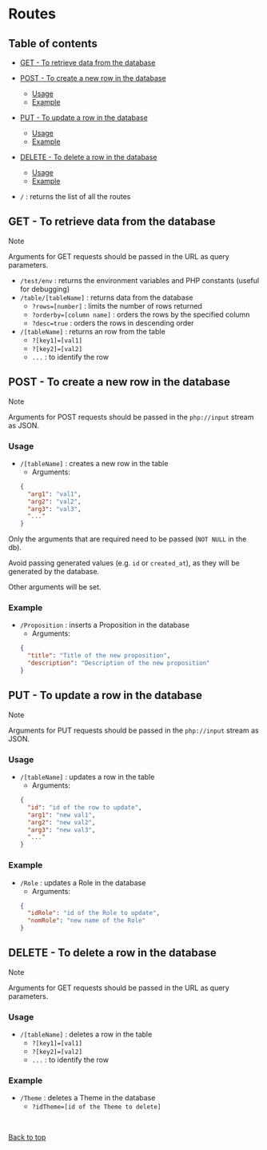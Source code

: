 # Routes

## Table of contents

- [GET - To retrieve data from the database](#get---to-retrieve-data-from-the-database)
- [POST - To create a new row in the database](#post---to-create-a-new-row-in-the-database)
  - [Usage](#usage)
  - [Example](#example)
- [PUT - To update a row in the database](#put---to-update-a-row-in-the-database)
  - [Usage](#usage-1)
  - [Example](#example-1)
- [DELETE - To delete a row in the database](#delete---to-delete-a-row-in-the-database)
  - [Usage](#usage-2)
  - [Example](#example-2)

- `/` : returns the list of all the routes

## GET - To retrieve data from the database

> [!NOTE]  
> Arguments for GET requests should be passed in the URL as query parameters.

- `/test/env` : returns the environment variables and PHP constants (useful for debugging)
- `/table/[tableName]` : returns data from the database
  - `?rows=[number]` : limits the number of rows returned
  - `?orderby=[column name]` : orders the rows by the specified column
  - `?desc=true` : orders the rows in descending order
- `/[tableName]` : returns an row from the table
  - `?[key1]=[val1]`
  - `?[key2]=[val2]`
  - `...` : to identify the row


## POST - To create a new row in the database

> [!NOTE]  
> Arguments for POST requests should be passed in the `php://input` stream as JSON.

### Usage

- `/[tableName]` : creates a new row in the table
  - Arguments: 
  ```json
  {
    "arg1": "val1",
    "arg2": "val2",
    "arg3": "val3",
    "..."
  }
  ```

Only the arguments that are required need to be passed (`NOT NULL` in the db).

Avoid passing generated values (e.g. `id` or `created_at`), as they will be generated by the database.

Other arguments will be set.

### Example

- `/Proposition` : inserts a Proposition in the database
  - Arguments: 
  ```json
  {
    "title": "Title of the new proposition",
    "description": "Description of the new proposition"
  }
  ```


## PUT - To update a row in the database

> [!NOTE]  
> Arguments for PUT requests should be passed in the `php://input` stream as JSON.

### Usage

- `/[tableName]` : updates a row in the table
  - Arguments: 
  ```json
  {
    "id": "id of the row to update",
    "arg1": "new val1",
    "arg2": "new val2",
    "arg3": "new val3",
    "..."
  }
  ```

### Example

- `/Role` : updates a Role in the database
  - Arguments: 
  ```json
  {
    "idRole": "id of the Role to update",
    "nomRole": "new name of the Role"
  }
  ```


## DELETE - To delete a row in the database

> [!NOTE]  
> Arguments for GET requests should be passed in the URL as query parameters.

### Usage

- `/[tableName]` : deletes a row in the table
  - `?[key1]=[val1]`
  - `?[key2]=[val2]`
  - `...` : to identify the row

### Example

- `/Theme` : deletes a Theme in the database
  - `?idTheme=[id of the Theme to delete]`

<br>

[Back to top](#routes)
